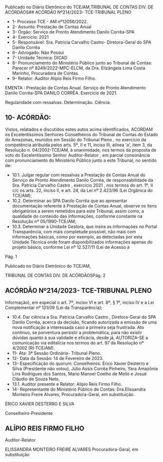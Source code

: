 Publicado  no  Diário  Eletrônico do TCE/AM,TRIBUNAL DE CONTAS DIV. DE ACÓRDÃOS## ACÓRDÃO Nº214/2023- TCE-TRIBUNAL PLENO

- 1- Processo TCE - AM nº12056/2022.
- 2- Assunto: Prestação de Contas Anual
- 3- Órgão: Serviço de Pronto Atendimento Danilo Corrêa-SPA
- 4- Exercício: 2021
- 5- Responsável: Sra. Patricia Carvalho Castro- Diretora-Geral do SPA Danilo Corrêa
- 6- Advogado: Não Possui
- 7- Unidade Técnica: DICAD
- 8- Pronunciamento  do  Ministério  Público  junto  ao  Tribunal  de  Contas: Parecer  nº 8249/2022-MPC-ELCM,  da  Dra.  Elizângela  Lima  Costa  Marinho,  Procuradora  de Contas.
- 9- Relator: Auditor Alípio Reis Firmo Filho.

EMENTA :  Prestação  de  Contas  Anual.  Serviço  de Pronto  Atendimento  Danilo  Corrêa-SPA  DANILO CORRÊA. Exercício de 2021.

Regularidade com ressalvas. Determinação. Ciência.

## 10-  ACÓRDÃO:

Vistos, relatados e discutidos estes autos acima identificados, ACORDAM os Excelentíssimos Senhores Conselheiros do Tribunal de Contas do Estado do Amazonas, reunidos em Sessão do Tribunal Pleno , no exercício da competência atribuída pelos arts. 5º, II e 11, inciso III, alínea 'a', item 3, da Resolução n. 04/2002-TCE/AM, à unanimidade, nos  termos  da  proposta  de  voto  do  Excelentíssimo  Senhor  Auditor-Relator ,  em  parcial consonância com pronunciamento do Ministério Público junto a este Tribunal, no sentido de:

- 10.1. Julgar  regular  com  ressalvas a  Prestação  de  Contas  Anual  do Serviço de Pronto Atendimento Danilo Corrêa, de responsabilidade da Sra. Patricia Carvalho Castro , exercício 2021 , nos termos do art. 1º, II c/c os arts. 22, inciso II, e art. 24, da Lei nº 2.423/96 (Lei Orgânica do TCE/AM);
- 10.2. Determinar ao  SPA  Danilo  Corrêa  que  ao  apresentar  documentação referente à Prestação de Contas Anual, observe os itens obrigatórios a serem  remetidos  para  este  Tribunal,  assim  como,  a  qualidade  do conteúdo  das  informações, conforme  constante na Resolução  nº 05/1990-TCE/AM;
- 10.3. Determinar a  Unidade  Gestora,  que  insira  as  informações  no  Portal Transparência, com mais completude possível, não mais com informações  básicas,  como  por  exemplo,  as  detectadas  por  esta Unidade  Técnica  onde  foram  disponibilizados  informações  apenas  do projeto básico, conforme Lei nº 12.527/11 (Lei de Acesso à

Pág. 1

Publicado  no  Diário  Eletrônico do TCE/AM,

TRIBUNAL DE CONTAS DIV. DE ACÓRDÃOSPág. 2

## ACÓRDÃO Nº214/2023- TCE-TRIBUNAL PLENO

Informação), em especial o art. 7º, inciso VI e art. 8º, § 1º, inciso IV e a Lei Complementar nº 131/09 (Lei da Transparência);

- 10.4. Dar  ciência a Sra. Patricia  Carvalho  Castro , Diretora-Geral  do  SPA Danilo Corrêa, acerca da decisão, ficando autorizada a emissão de uma nova  notificação  a interessada caso  a  primeira  seja  frustrada.  Ato contínuo, se  porventura  persistir a problemática,  para  não  existir dúvidas  quanto  à  sua  validade  e  eficácia,  desde  já,  AUTORIZA-SE  a comunicação  via  editalícia  nos  termos  do  art.  97  da  Resolução  nº 4/2002 (RI-TCE/AM).
- 11-  Ata: 3ª Sessão Ordinária- Tribunal Pleno.
- 12-  Data da Sessão: 14 de Fevereiro de 2023.
- 13-  Especificação do quorum: Conselheiros: Érico Xavier Desterro e Silva (Presidente não votou),  Júlio  Assis  Corrêa  Pinheiro,  Yara  Amazônia  Lins  Rodrigues  dos  Santos, Mario Manoel Coelho de Mello e Josué Cláudio de Souza Neto.
- 13.1. Auditor presente e Relator: Alípio Reis Firmo Filho.
- 14-  Representante  do  Ministério  Público  de  Contas: Dra.Elissandra  Monteiro  Freire Alvares, Procuradora-Geral, em substituição.

ÉRICO XAVIER DESTERRO E SILVA

Conselheiro-Presidente

## ALÍPIO REIS FIRMO FILHO

Auditor-Relator

ELISSANDRA MONTEIRO FREIRE ALVARES Procuradora-Geral, em substituição
